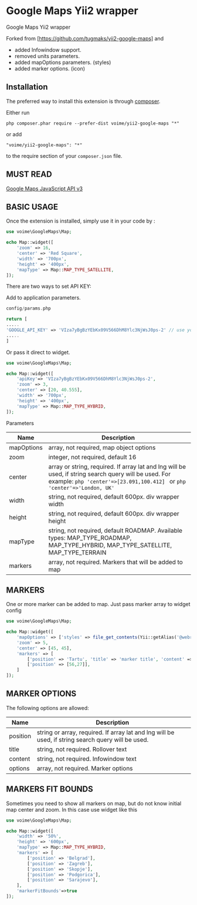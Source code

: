 Google Maps Yii2 wrapper
========================
Google Maps Yii2 wrapper

Forked from [https://github.com/tugmaks/yii2-google-maps] and
  * added Infowindow support.
  * removed units parameters.
  * added mapOptions parameters. (styles)
  * added marker options. (icon)

Installation
------------

The preferred way to install this extension is through [composer](http://getcomposer.org/download/).

Either run

```
php composer.phar require --prefer-dist voime/yii2-google-maps "*"
```

or add

```
"voime/yii2-google-maps": "*"
```

to the require section of your `composer.json` file.


MUST READ
-----
[Google Maps JavaScript API v3](https://developers.google.com/maps/documentation/javascript/reference)

BASIC USAGE
-----
Once the extension is installed, simply use it in your code by  :

```php
use voime\GoogleMaps\Map;

echo Map::widget([
    'zoom' => 16,
    'center' => 'Red Square',
    'width' => '700px',
    'height' => '400px',
    'mapType' => Map::MAP_TYPE_SATELLITE,
]);
```

There are two ways to set API KEY:

Add to application parameters.
```php
config/params.php

return [
.....
'GOOGLE_API_KEY' => 'VIza7yBgBzYEbKx09V566DhM8Ylc3NjWsJ0ps-2' // use your own api key
.....
]
```
Or pass it direct to widget.

```php
use voime\GoogleMaps\Map;

echo Map::widget([
    'apiKey'=> 'VIza7yBgBzYEbKx09V566DhM8Ylc3NjWsJ0ps-2',
    'zoom' => 3,
    'center' => [20, 40.555],
    'width' => '700px',
    'height' => '400px',
    'mapType' => Map::MAP_TYPE_HYBRID,
]);
```

Parameters

| Name  | Description |
| ------------- | ------------- |
| mapOptions  | array, not required, map object options |
| zoom  | integer, not required, default 16 |
| center  | array or string, required. If array lat and lng will be used, if string search query will be used. For example: ```php 'center'=>[23.091,100.412] ``` or ```php 'center'=>'London, UK' ``` |
| width | string, not required, default 600px. div wrapper width |
| height | string, not required, default 600px. div wrapper height |
| mapType | string, not required, default ROADMAP. Available types: MAP_TYPE_ROADMAP, MAP_TYPE_HYBRID, MAP_TYPE_SATELLITE, MAP_TYPE_TERRAIN |
| markers | array, not required. Markers that will be added to map|

MARKERS
-----

One or more marker can be added to map. Just pass marker array to widget config

```php
use voime\GoogleMaps\Map;

echo Map::widget([
    'mapOptions' => ['styles' => file_get_contents(Yii::getAlias('@webroot/res/map-styles.json'))],
    'zoom' => 5,
    'center' => [45, 45],
    'markers' => [
        ['position' => 'Tartu', 'title' => 'marker title', 'content' => 'InfoWindow content', 'options' => ["icon" => "'https://developers.google.com/maps/documentation/javascript/examples/full/images/beachflag.png'"]],
        ['position' => [56,27]],
    ]
]);
````

MARKER OPTIONS
-----

The following options are allowed:

| Name  | Description |
| ------------- | ------------- |
| position  | string or array, required. If array lat and lng will be used, if string search query will be used. |
| title  | string, not required. Rollover text |
| content  | string, not required. Infowindow text |
| options  | array, not required. Marker options |

MARKERS FIT BOUNDS
-----

Sometimes you need to show all markers on map, but do not know initial map center and zoom. In this case use widget like this

```php
use voime\GoogleMaps\Map;

echo Map::widget([
    'width' => '50%',
    'height' => '600px',
    'mapType' => Map::MAP_TYPE_HYBRID,
    'markers' => [
        ['position' => 'Belgrad'],
        ['position' => 'Zagreb'],
        ['position' => 'Skopje'],
        ['position' => 'Podgorica'],
        ['position' => 'Sarajevo'],
    ],
    'markerFitBounds'=>true
]);
